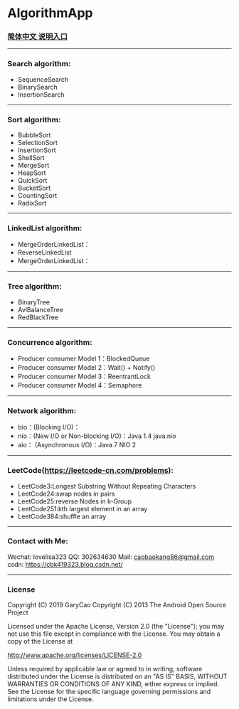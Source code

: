 # AlgorithmApp

### [简体中文 说明入口](https://github.com/caobaokang419/AlgorithmApp/blob/master/README_cn.md)

-------
### Search algorithm: 
- SequenceSearch
- BinarySearch
- InsertionSearch

-------
### Sort algorithm: 
- BubbleSort
- SelectionSort
- InsertionSort
- ShellSort
- MergeSort
- HeapSort
- QuickSort
- BucketSort
- CountingSort
- RadixSort

-------
### LinkedList algorithm: 
- MergeOrderLinkedList：
- ReverseLinkedList
- MergeOrderLinkedList：

-------
### Tree algorithm: 
- BinaryTree
- AvlBalanceTree
- RedBlackTree

-------
### Concurrence algorithm: 
- Producer consumer Model 1：BlockedQueue
- Producer consumer Model 2：Wait() + Notify()
- Producer consumer Model 3：ReentrantLock
- Producer consumer Model 4：Semaphore

-------
### Network algorithm:  
- bio：(Blocking I/O)：
- nio：(New I/O or Non-blocking I/O)：Java 1.4 java.nio
- aio： (Asynchronous I/O)：Java 7 NIO 2

-------
### LeetCode(https://leetcode-cn.com/problems): 
- LeetCode3:Longest Substring Without Repeating Characters
- LeetCode24:swap nodes in pairs
- LeetCode25:reverse Nodes in k-Group
- LeetCode251:kth largest element in an array
- LeetCode384:shuffle an array

-------
### Contact with Me:
Wechat: lovelisa323 
QQ: 302634630
Mail: caobaokang86@gmail.com 
csdn: https://cbk419323.blog.csdn.net/

-------
### License
Copyright (C) 2019 GaryCao
Copyright (C) 2013 The Android Open Source Project

Licensed under the Apache License, Version 2.0 (the "License");
you may not use this file except in compliance with the License.
You may obtain a copy of the License at

   http://www.apache.org/licenses/LICENSE-2.0

Unless required by applicable law or agreed to in writing, software
distributed under the License is distributed on an "AS IS" BASIS,
WITHOUT WARRANTIES OR CONDITIONS OF ANY KIND, either express or implied.
See the License for the specific language governing permissions and
limitations under the License.

